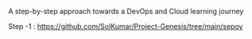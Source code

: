 A step-by-step approach towards a DevOps and Cloud learning journey

Step -1 : https://github.com/SolKumar/Project-Genesis/tree/main/sepoy
